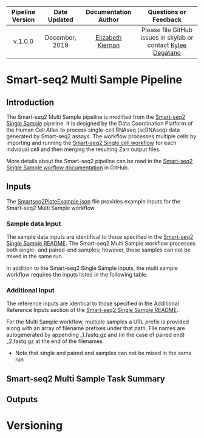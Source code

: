 | Pipeline Version | Date Updated | Documentation Author | Questions or Feedback |
| :----: | :---: | :----: | :--------------: |
| v.1.0.0 | December, 2019 | [Elizabeth Kiernan](mailto:ekiernan@broadinstitute.org) | Please file GitHub issues in skylab or contact [Kylee Degatano](mailto:kdegatano@broadinstitute.org) |

# Smart-seq2 Multi Sample Pipeline
## Introduction
The Smart-seq2 Multi Sample pipeline is modified from the [Smart-seq2 Single Sample](https://github.com/HumanCellAtlas/skylab/tree/master/pipelines/smartseq2_single_sample) pipeline. It is designed by the Data Coordination Platform of the Human Cell Atlas to process single-cell RNAseq (scRNAseq) data generated by Smart-seq2 assays. The workflow processes multiple cells by importing and running the [Smart-seq2 Single cell workflow](https://github.com/HumanCellAtlas/skylab/blob/master/pipelines/smartseq2_single_sample/SmartSeq2SingleSample.wdl) for each indvidual cell and then merging the resulting Zarr output files. 

More details about the Smart-seq2 pipeline can be read in the [Smart-seq2 Single Sample worflow documentation](https://github.com/HumanCellAtlas/skylab/tree/master/pipelines/smartseq2_single_sample) in GitHub. 
 
## Inputs 

The [Smartseq2PlateExample.json](SmartSeq2PlateExample.json) file provides example inputs for the Smart-seq2 Multi Sample workflow. 

### Sample data Input
The sample data inputs are identifical to those specified in the [Smart-seq2 Single Sample README](https://github.com/HumanCellAtlas/skylab/blob/master/pipelines/smartseq2_single_sample/README.md). The Smart-seq2 Multi Sample workflow processes both single- and paired-end samples; however, these samples can not be mixed in the same run. 

In addition to the Smart-seq2 Single Sample inputs, the multi sample workflow requires the inputs listed in the following table.



### Additional Input
The reference inputs are identical to those specified in the Additional Reference Inputs section of the [Smart-seq2 Single Sample README](https://github.com/HumanCellAtlas/skylab/blob/master/pipelines/smartseq2_single_sample/README.md). 





For the Multi Sample workflow, 
 multiple samples a URL prefix is provided along with an array of filename prefixes 
 under that path. File names are autogenerated by appending _1.fastq.gz and (in the case of 
 paired end) _2.fastq.gz at the end of the filenames
 - Note that single and paired end samples can not be mixed in the same run
 
 ## Smart-seq2 Multi Sample Task Summary
 
 ## Outputs
 
 # Versioning
 
